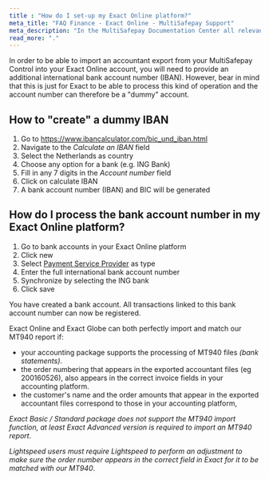 ```yaml
---
title : "How do I set-up my Exact Online platform?"
meta_title: "FAQ Finance - Exact Online - MultiSafepay Support"
meta_description: "In the MultiSafepay Documentation Center all relevant information regarding our Plugins and API. As well as Support pages for Payment Method, Tools and General Questions. You can also find the contact details of our Support Team and Integration Team."
read_more: "."
---
```


In order to be able to import an accountant export from your MultiSafepay Control into your Exact Online account, you will need to provide an additional international bank account number (IBAN). However, bear in mind that this is just for Exact to be able to process this kind of operation and the account number can therefore be a "dummy" account. 

## How to "create" a dummy IBAN

1. Go to https://www.ibancalculator.com/bic_und_iban.html 
2. Navigate to the _Calculate an IBAN_ field
2. Select the Netherlands as country
3. Choose any option for a bank (e.g. ING Bank)
4. Fill in any 7 digits in the _Account number_ field
5. Click on calculate IBAN
6. A bank account number (IBAN) and BIC will be generated

## How do I process the bank account number in my Exact Online platform?

1. Go to bank accounts in your Exact Online platform
2. Click new
3. Select [Payment Service Provider](/faq/getting-started/glossary/#payment-service-provider-psp) as type
4. Enter the full international bank account number
5. Synchronize by selecting the ING bank
6. Click save

You have created a bank account. All transactions linked to this bank account number can now be registered.

Exact Online and Exact Globe can both perfectly import and match our MT940 report if:

- your accounting package supports the processing of MT940 files _(bank statements)_.
- the order numbering that appears in the exported accountant files (eg 200160526), also appears in the correct invoice fields in your accounting platform.
- the customer's name and the order amounts that appear in the exported accountant files correspond to those in your accounting platform,

_Exact Basic / Standard package does not support the MT940 import function, at least Exact Advanced version is required to import an MT940 report_.

_Lightspeed users must require Lightspeed to perform an adjustment to make sure the order number appears in the correct field in Exact for it to be matched with our MT940_.
